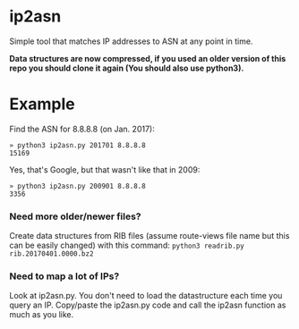 # ip2asn
Simple tool that matches IP addresses to ASN at any point in time.

**Data structures are now compressed, if you used an older version of this repo you should clone it again (You should also use python3).**

# Example
Find the ASN for 8.8.8.8 (on Jan. 2017):
```
» python3 ip2asn.py 201701 8.8.8.8
15169
```
Yes, that's Google, but that wasn't like that in 2009:
```
» python3 ip2asn.py 200901 8.8.8.8
3356
```

### Need more older/newer files?
Create data structures from RIB files (assume route-views file name but this can be easily changed) with this command:
``python3 readrib.py rib.20170401.0000.bz2``

### Need to map a lot of IPs?
Look at ip2asn.py. You don't need to load the datastructure each time you query an IP. Copy/paste the ip2asn.py code and call the ip2asn function as much as you like.
